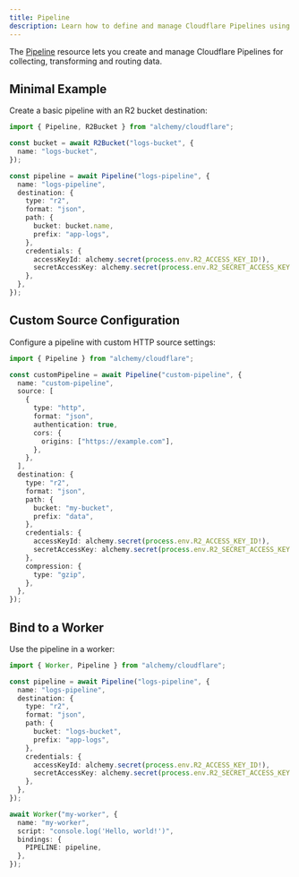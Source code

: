 ```yaml
---
title: Pipeline
description: Learn how to define and manage Cloudflare Pipelines using Alchemy for orchestrating complex data workflows.
---
```


The [Pipeline](https://developers.cloudflare.com/workers/configuration/pipelines/) resource lets you create and manage Cloudflare Pipelines for collecting, transforming and routing data.

## Minimal Example

Create a basic pipeline with an R2 bucket destination:

```ts
import { Pipeline, R2Bucket } from "alchemy/cloudflare";

const bucket = await R2Bucket("logs-bucket", {
  name: "logs-bucket",
});

const pipeline = await Pipeline("logs-pipeline", {
  name: "logs-pipeline",
  destination: {
    type: "r2",
    format: "json",
    path: {
      bucket: bucket.name,
      prefix: "app-logs",
    },
    credentials: {
      accessKeyId: alchemy.secret(process.env.R2_ACCESS_KEY_ID!),
      secretAccessKey: alchemy.secret(process.env.R2_SECRET_ACCESS_KEY!),
    },
  },
});
```

## Custom Source Configuration

Configure a pipeline with custom HTTP source settings:

```ts
import { Pipeline } from "alchemy/cloudflare";

const customPipeline = await Pipeline("custom-pipeline", {
  name: "custom-pipeline",
  source: [
    {
      type: "http",
      format: "json",
      authentication: true,
      cors: {
        origins: ["https://example.com"],
      },
    },
  ],
  destination: {
    type: "r2",
    format: "json",
    path: {
      bucket: "my-bucket",
      prefix: "data",
    },
    credentials: {
      accessKeyId: alchemy.secret(process.env.R2_ACCESS_KEY_ID!),
      secretAccessKey: alchemy.secret(process.env.R2_SECRET_ACCESS_KEY!),
    },
    compression: {
      type: "gzip",
    },
  },
});
```

## Bind to a Worker

Use the pipeline in a worker:

```ts
import { Worker, Pipeline } from "alchemy/cloudflare";

const pipeline = await Pipeline("logs-pipeline", {
  name: "logs-pipeline",
  destination: {
    type: "r2",
    format: "json",
    path: {
      bucket: "logs-bucket",
      prefix: "app-logs",
    },
    credentials: {
      accessKeyId: alchemy.secret(process.env.R2_ACCESS_KEY_ID!),
      secretAccessKey: alchemy.secret(process.env.R2_SECRET_ACCESS_KEY!),
    },
  },
});

await Worker("my-worker", {
  name: "my-worker",
  script: "console.log('Hello, world!')",
  bindings: {
    PIPELINE: pipeline,
  },
});
```
